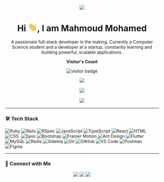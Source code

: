 
<p align="center"><img src="https://github.com/Mahmoud-Mohmed-1/Mahmoud-Mohmed-1/raw/f152c5a6ae71d7e68a9d3d7870bf35d873ee5b20/Black.jpg"></p>

<h1 align="center">Hi <img src="https://raw.githubusercontent.com/KevinPatel04/KevinPatel04/master/Hi.gif" width="30px">, I am Mahmoud Mohamed</h1>

<p align="center" width="150px">A passionate full-stack developer in the making. Currently a Computer Science student and a developer at a startup, constantly learning and building powerful, scalable applications.</p>

<p align="center"><b>Visitor's Count</b></p>
<p align="center"><img src="https://visitor-badge.laobi.icu/badge?page_id=mahmoudfalous.visitor-badge" alt="visitor badge"/></p>

<p align="center"><img src="https://github-readme-stats.vercel.app/api/top-langs/?username=mahmoudfalous&layout=compact&theme=chartreuse-dark"></p>
<p align="center"><img src="https://github-readme-stats.vercel.app/api?username=mahmoudfalous&count_private=true&show_icons=true&theme=chartreuse-dark&include_all_commits=true" width="400"></p> 
<p align="center"><img src="https://github-readme-streak-stats.herokuapp.com?user=mahmoudfalous&theme=chartreuse-dark"></p>

---

### 🛠️ Tech Stack

![Ruby](https://img.shields.io/badge/-Ruby-05122A?style=flat&logo=ruby&logoColor=CC342D)&nbsp;![Rails](https://img.shields.io/badge/-Ruby%20on%20Rails-05122A?style=flat&logo=ruby-on-rails&logoColor=CC0000)&nbsp;![RSpec](https://img.shields.io/badge/-RSpec-05122A?style=flat&logo=ruby)&nbsp;![JavaScript](https://img.shields.io/badge/-JavaScript-05122A?style=flat&logo=javascript)&nbsp;![TypeScript](https://img.shields.io/badge/-TypeScript-05122A?style=flat&logo=typescript&logoColor=3178C6)&nbsp;![React](https://img.shields.io/badge/-React-05122A?style=flat&logo=react)&nbsp;![HTML](https://img.shields.io/badge/-HTML-05122A?style=flat&logo=html5)&nbsp;![CSS](https://img.shields.io/badge/-CSS-05122A?style=flat&logo=css3&logoColor=1572B6)&nbsp;
![Sass](https://img.shields.io/badge/-Sass-05122A?style=flat&logo=sass&logoColor=CC6699)&nbsp;![Bootstrap](https://img.shields.io/badge/-Bootstrap-05122A?style=flat&logo=bootstrap)&nbsp;![Framer Motion](https://img.shields.io/badge/-Framer%20Motion-05122A?style=flat&logo=framer)&nbsp;![Ant Design](https://img.shields.io/badge/-Ant%20Design-05122A?style=flat&logo=ant-design&logoColor=0170FE)&nbsp;![Flutter](https://img.shields.io/badge/-Flutter-05122A?style=flat&logo=flutter)&nbsp;![MySQL](https://img.shields.io/badge/-MySQL-05122A?style=flat&logo=mysql&logoColor=4479A1)&nbsp;![Redis](https://img.shields.io/badge/-Redis-05122A?style=flat&logo=redis&logoColor=DC382D)&nbsp;![Sidekiq](https://img.shields.io/badge/-Sidekiq-05122A?style=flat&logo=ruby)&nbsp;![Git](https://img.shields.io/badge/-Git-05122A?style=flat&logo=git)&nbsp;![GitHub](https://img.shields.io/badge/-GitHub-05122A?style=flat&logo=github)&nbsp;![VS Code](https://img.shields.io/badge/-VS%20Code-05122A?style=flat&logo=visual-studio-code)&nbsp;![Postman](https://img.shields.io/badge/-Postman-05122A?style=flat&logo=postman)&nbsp;![Figma](https://img.shields.io/badge/-Figma-05122A?style=flat&logo=figma)&nbsp;

---

### :link: Connect with Me

<p align="center">
<a href="mailto:mahmoudfalous@gmail.com"><img src="https://img.shields.io/badge/-Email-D14836?style=for-the-badge&logo=Gmail&logoColor=white"/></a>
<a href="https://www.linkedin.com/in/mahmoud-mohamed-872897289"><img src="https://img.shields.io/badge/-LinkedIn-0077B5?style=for-the-badge&logo=Linkedin&logoColor=white"/></a>
<a href="https://github.com/mahmoudfalous"><img src="https://img.shields.io/badge/-GitHub-181717?style=for-the-badge&logo=github&logoColor=white"/></a>
</p>
